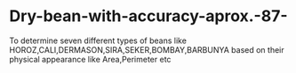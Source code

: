 # Dry-bean-with-accuracy-aprox.-87-
To determine seven different types of beans like HOROZ,CALI,DERMASON,SIRA,SEKER,BOMBAY,BARBUNYA based on their physical appearance like Area,Perimeter etc
